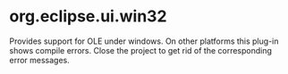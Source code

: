 org.eclipse.ui.win32
====================

Provides support for OLE under windows. On other platforms this plug-in
shows compile errors. Close the project to get rid of the corresponding error messages.
